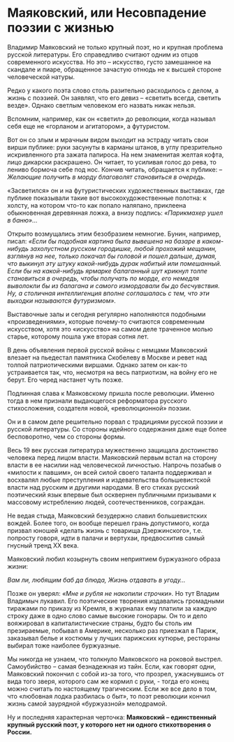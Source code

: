 
#
# Маяковский, или Несовпадение поэзии с жизнью
Владимир Маяковский не только крупный поэт, но и крупная проблема русской литературы. Его справедливо считают одним из отцов современного искусства. Но это – искусство, густо замешанное на скандале и пиаре, обращенное зачастую отнюдь не к высшей стороне человеческой натуры.

Редко у какого поэта слово столь разительно расходилось с делом, а жизнь с поэзией. Он заявлял, что его девиз – «светить всегда, светить везде». Однако светлым человеком его назвать никак нельзя.

Вспомним, например, как он «светил» до революции, когда называл себя еще не «горланом и агитатором», а футуристом.

Вот он со злым и мрачным видом выходит на эстраду читать свои вирши публике: руки засунуты в карманы штанов, в углу презрительно искривленного рта зажата папироса. На нем знаменитая желтая кофта, лицо дикарски раскрашено. Он читает, то усиливая голос до рева, то лениво бормоча себе под нос. Кончив читать, обращается к публике: 
*– Желающие получить в морду благоволят становиться в очередь.*

«Засветился» он и на футуристических художественных выставках, где публике показывали такие вот высокохудожественные полотна: к холсту, на котором что-то как попало наляпано, приклеена обыкновенная деревянная ложка, а внизу подпись: *«Парикмахер ушел в баню»…*

Открыто возмущались этим безобразием немногие. Бунин, например, писал: *«Если бы подобная картина была вывешена на базаре в каком-нибудь захолустном русском городишке, любой прохожий мещанин, взглянув на нее, только покачал бы головой и пошел дальше, думая, что выкинул эту штуку какой-нибудь дурак набитый или помешанный. Если бы на какой-нибудь ярмарке балаганный шут крикнул толпе становиться в очередь, чтобы получать по морде, его немедля выволокли бы из балагана и самого измордовали бы до бесчувствия. Ну, а столичная интеллигенция вполне соглашалась с тем, что эти выходки называются футуризмом».*

Выставочные залы и сегодня регулярно наполняются подобными «произведениями», которые почему-то считаются современным искусством, хотя это «искусство» на самом деле траченное молью старье, которому пошла уже вторая сотня лет.

В день объявления первой русской войны с немцами Маяковский влезает на пьедестал памятника Скобелеву в Москве и ревет над толпой патриотическими виршами. Однако затем он как-то устраивается так, что, несмотря на весь патриотизм, на войну его не берут. Его черед настанет чуть позже.

Подлинная слава к Маяковскому пришла после революции. Именно тогда в нем признали выдающегося реформатора русского стихосложения, создателя новой, «революционной» поэзии.

Он и в самом деле решительно порвал с традициями русской поэзии и русской литературы. Со стороны идейного содержания даже еще более бесповоротно, чем со стороны формы.

Весь 19 век русская литература мужественно защищала достоинство человека перед лицом власти. Маяковский первым встал на сторону власти в ее насилии над человеческой личностью. Напрочь позабыв о «милости к павшим», он всей силой своего таланта поддерживал и восхвалял любые преступления и издевательства большевистской власти над русским и другими народами. В его стихах русский поэтический язык впервые был осквернен публичными призывами к массовому истреблению людей, соотечественников, сограждан.

Не ведая стыда, Маяковский безудержно славил большевистских вождей. Более того, он вообще перешел грань допустимого, когда призвал юношей «делать жизнь с товарища Дзержинского», т.е. попросту говоря, идти в палачи и вертухаи, предвосхитив самый гнусный тренд ХХ века.

Маяковский любил козырнуть своим неприятием буржуазного образа жизни:

*Вам ли, любящим баб да блюда, 
Жизнь отдавать в угоду…*

Позже он уверял: *«Мне и рубля не накопили строчки».*
Но тут Владим Владимыч лукавил. Его поэтические творения издавались громадными тиражами по приказу из Кремля, в журналах ему платили за каждую строку даже в одно слово самые высокие гонорары. Он то и дело вояжировал в капиталистические страны, будто бы столь им презираемые, побывал в Америке, несколько раз приезжал в Париж, заказывал белье и костюмы у лучших парижских кутюрье, рестораны выбирал тоже наиболее буржуазные.

Мы никогда не узнаем, что толкнуло Маяковского на роковой выстрел. Самоубийство – самая безнадежная из тайн. Если, как говорят одни, Маяковский покончил с собой из-за того, что прозрел, ужаснувшись от вида того зверя, которого сам же кормил с руки, - тогда его конец можно считать по настоящему трагическим. Если же все дело в том, что «любовная лодка разбилась о быт», то поэт революции кончил жизнь самой заурядной «буржуазной» мелодрамой.

Ну и последняя характерная черточка: **Маяковский – единственный крупный русский поэт, у которого нет ни одного стихотворения о России.**